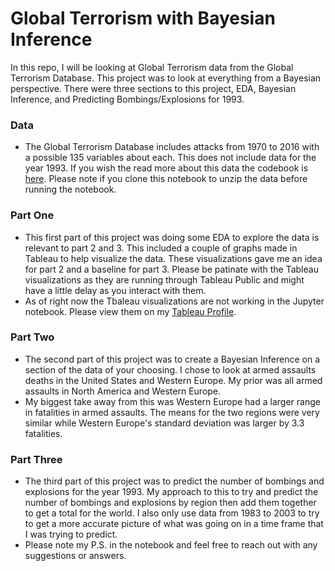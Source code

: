 # Global Terrorism with Bayesian Inference

In this repo, I will be looking at Global Terrorism data from the Global Terrorism Database. This project was to look at everything from a Bayesian perspective. There were three sections to this project, EDA, Bayesian Inference, and Predicting Bombings/Explosions for 1993. 

### Data
- The Global Terrorism Database includes attacks from 1970 to 2016 with a possible 135 variables about each. This does not include data for the year 1993. If you wish the read more about this data the codebook is [here](http://start.umd.edu/gtd/downloads/Codebook.pdf). Please note if you clone this notebook to unzip the data before running the notebook. 

### Part One
- This first part of this project was doing some EDA to explore the data is relevant to part 2 and 3. This included a couple of graphs made in Tableau to help visualize the data. These visualizations gave me an idea for part 2 and a baseline for part 3. Please be patinate with the Tableau visualizations as they are running through Tableau Public and might have a little delay as you interact with them.
- As of right now the Tbaleau visualizations are not working in the Jupyter notebook. Please view them on my [Tableau Profile](https://public.tableau.com/profile/cbjohnson30#!/).

### Part Two
- The second part of this project was to create a Bayesian Inference on a section of the data of your choosing. I chose to look at armed assaults deaths in the United States and Western Europe. My prior was all armed assaults in North America and Western Europe. 
- My biggest take away from this was Western Europe had a larger range in fatalities in armed assaults. The means for the two regions were very similar while Western Europe's standard deviation was larger by 3.3 fatalities. 

### Part Three
- The third part of this project was to predict the number of bombings and explosions for the year 1993. My approach to this to try and predict the number of bombings and explosions by region then add them together to get a total for the world. I also only use data from 1983 to 2003 to try to get a more accurate picture of what was going on in a time frame that I was trying to predict. 
- Please note my P.S. in the notebook and feel free to reach out with any suggestions or answers. 
